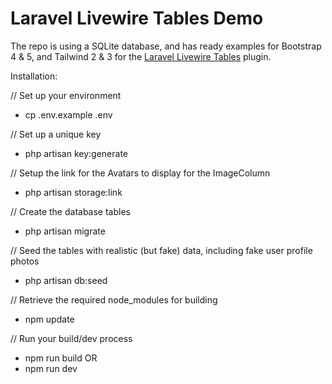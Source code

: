 # Laravel Livewire Tables Demo

The repo is using a SQLite database, and has ready examples for Bootstrap 4 & 5, and Tailwind 2 & 3 for the [Laravel Livewire Tables](https://github.com/rappasoft/laravel-livewire-tables) plugin.

Installation:

// Set up your environment
- cp .env.example .env

// Set up a unique key
- php artisan key:generate

// Setup the link for the Avatars to display for the ImageColumn
- php artisan storage:link

// Create the database tables
- php artisan migrate

// Seed the tables with realistic (but fake) data, including fake user profile photos
- php artisan db:seed

// Retrieve the required node_modules for building
- npm update

// Run your build/dev process
- npm run build
OR
- npm run dev
